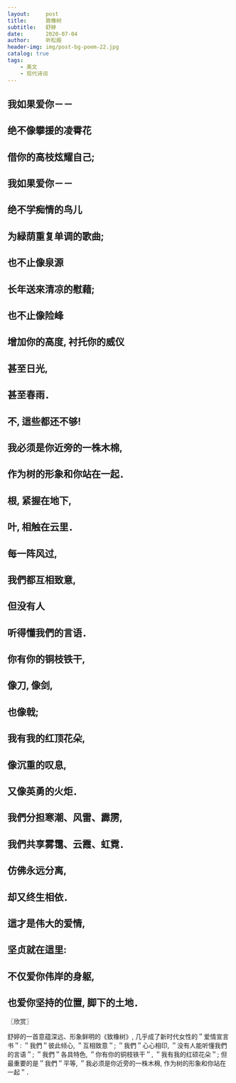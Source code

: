 ```yaml
---
layout:     post
title:      致橡树
subtitle:   舒婷
date:       2020-07-04
author:     听松阁
header-img: img/post-bg-poem-22.jpg
catalog: true
tags:
    - 美文
    - 现代诗词
---
```


## 我如果爱你－－
## 绝不像攀援的凌霄花
## 借你的高枝炫耀自己; 
## 我如果爱你－－
## 绝不学痴情的鸟儿
## 为緑荫重复单调的歌曲; 
## 也不止像泉源
## 长年送來清凉的慰藉; 
## 也不止像险峰
## 增加你的高度, 衬托你的威仪
## 甚至日光, 
## 甚至春雨．
## 不, 這些都还不够! 
## 我必须是你近旁的一株木棉, 
## 作为树的形象和你站在一起．
## 根, 紧握在地下, 
## 叶, 相触在云里．
## 每一阵风过, 
## 我們都互相致意, 
## 但没有人
## 听得懂我們的言语．
## 你有你的铜枝铁干, 
## 像刀, 像剑, 
## 也像戟; 
## 我有我的红顶花朵, 
## 像沉重的叹息, 
## 又像英勇的火炬．
## 我們分担寒潮、风雷、霹雳, 
## 我們共享雾霭、云霞、虹霓．
## 仿佛永远分离, 
## 却又终生相依．
## 這才是伟大的爱情, 
## 坚贞就在這里: 
## 不仅爱你伟岸的身躯, 
## 也爱你坚持的位置, 脚下的土地．

〖欣赏〗

舒婷的一首意蕴深远、形象鲜明的《致橡树》, 几乎成了新时代女性的＂爱情宣言书＂: ＂我們＂彼此倾心, ＂互相致意＂; ＂我們＂心心相印, ＂没有人能听懂我們的言语＂; ＂我們＂各具特色, ＂你有你的铜枝铁干＂, ＂我有我的红硕花朵＂; 但最重要的是＂我們＂平等, ＂我必须是你近旁的一株木棉, 作为树的形象和你站在一起＂．
